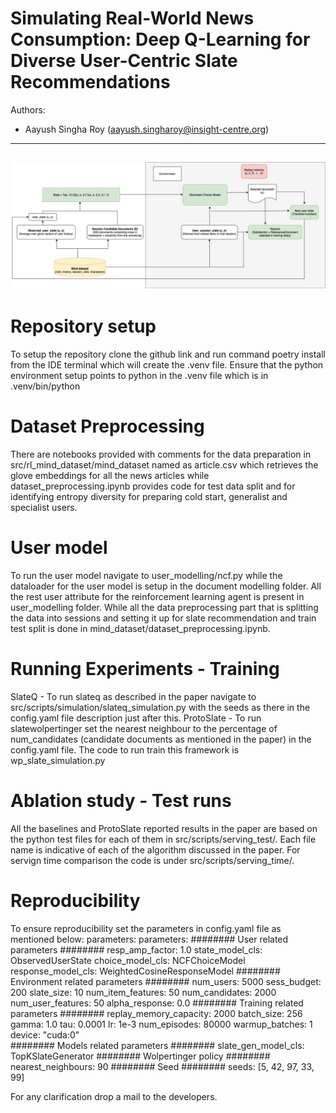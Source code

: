 # Simulating Real-World News Consumption: Deep Q-Learning for Diverse User-Centric Slate Recommendations
Authors: 
- Aayush Singha Roy (aayush.singharoy@insight-centre.org) 
---
![Alt text](news.png)
--- 

# Repository setup
To setup the repository clone the github link and run command poetry install from the IDE terminal which will create the .venv file. Ensure that the python environment setup points to python in the .venv file which is in .venv/bin/python

# Dataset Preprocessing
There are notebooks provided with comments for the data preparation in src/rl_mind_dataset/mind_dataset named as article.csv which retrieves the glove embeddings for all the news articles while dataset_preprocessing.ipynb provides code for test data split and for identifying entropy diversity for preparing cold start, generalist and specialist users. 

# User model
To run the user model navigate to user_modelling/ncf.py while the dataloader for the user model is setup in the document modelling folder. All the rest user attribute for the reinforcement learning agent is present in user_modelling folder. While all the data preprocessing part that is splitting the data into sessions and setting it up for slate recommendation and train test split is done in mind_dataset/dataset_preprocessing.ipynb. 

# Running Experiments - Training
SlateQ -  To run slateq as described in the paper navigate to src/scripts/simulation/slateq_simulation.py with the seeds as there in the config.yaml file description just after this.
ProtoSlate - To run slatewolpertinger set the nearest neighbour to the percentage of num_candidates (candidate documents as mentioned in the paper) in the config.yaml file. The code to run train this framework is wp_slate_simulation.py

# Ablation study - Test runs
All the baselines and ProtoSlate reported results in the paper are based on the python test files for each of them in src/scripts/serving_test/. Each file name is indicative of each of the algorithm discussed in the paper. For servign time comparison the code is under src/scripts/serving_time/.

# Reproducibility
To ensure reproducibility set the parameters in config.yaml file as mentioned below:
parameters:
parameters:
  ######## User related parameters ########
  resp_amp_factor: 1.0
  state_model_cls: ObservedUserState
  choice_model_cls: NCFChoiceModel
  response_model_cls: WeightedCosineResponseModel
  ######## Environment related parameters ########
  num_users: 5000
  sess_budget: 200
  slate_size: 10
  num_item_features: 50
  num_candidates: 2000
  num_user_features: 50
  alpha_response: 0.0
  ######## Training related parameters ########
  replay_memory_capacity: 2000
  batch_size: 256
  gamma: 1.0
  tau: 0.0001
  lr: 1e-3
  num_episodes: 80000
  warmup_batches: 1
  device: "cuda:0"  
  ######## Models related parameters ########
  slate_gen_model_cls: TopKSlateGenerator
  ######## Wolpertinger policy ########
  nearest_neighbours: 90
  ######## Seed ########
  seeds: [5, 42, 97, 33, 99]

   For any clarification drop a mail to the developers.
